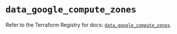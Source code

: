 # `data_google_compute_zones`

Refer to the Terraform Registry for docs: [`data_google_compute_zones`](https://registry.terraform.io/providers/hashicorp/google/6.25.0/docs/data-sources/compute_zones).
